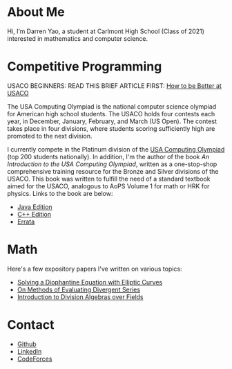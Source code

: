 # About Me

Hi, I’m Darren Yao, a student at Carlmont High School (Class of 2021) interested in mathematics and computer science.

# Competitive Programming
USACO BEGINNERS: READ THIS BRIEF ARTICLE FIRST: [How to be Better at USACO](http://darrenyao.com/beginner)

The USA Computing Olympiad is the national computer science olympiad for American high school students. The USACO holds four contests each year, in December, January, February, and March (US Open). The contest takes place in four divisions, where students scoring sufficiently high are promoted to the next division. 

I currently compete in the Platinum division of the [USA Computing Olympiad](http://usaco.org) (top 200 students nationally). In addition, I'm the author of the book _An Introduction to the USA Computing Olympiad_, written as a one-stop-shop comprehensive training resource for the Bronze and Silver divisions of the USACO. This book was written to fulfill the need of a standard textbook aimed for the USACO, analogous to AoPS Volume 1 for math or HRK for physics. Links to the book are below:

- [Java Edition](http://darrenyao.com/usacobook/java.pdf)
- [C++ Edition](http://darrenyao.com/usacobook/cpp.pdf)
- [Errata](http://darrenyao.com/errata)
# Math

Here's a few expository papers I've written on various topics:

- [Solving a Diophantine Equation with Elliptic Curves](http://darrenyao.com/expository-papers/diophantineec.pdf)
- [On Methods of Evaluating Divergent Series](http://darrenyao.com/expository-papers/div_series.pdf)
- [Introduction to Division Algebras over Fields](http://darrenyao.com/expository-papers/intro_alg_field.pdf)

# Contact

- [Github](https://github.com/darren-yao)
- [LinkedIn](https://www.linkedin.com/in/darren-yao-707b61195/)
- [CodeForces](https://codeforces.com/profile/darren_yao)


